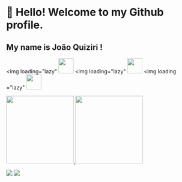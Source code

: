 # 👋 Hello! Welcome to my Github profile.
## My name is João Quiziri !

<img loading="lazy" <img src="https://cdn.jsdelivr.net/gh/devicons/devicon/icons/java/java-original.svg" width="40" height="40"/>
<img loading="lazy" <img src="https://cdn.jsdelivr.net/gh/devicons/devicon/icons/mysql/mysql-original.svg" width="40" height="40">
<img loading ="lazy" <img src="https://cdn.jsdelivr.net/gh/devicons/devicon/icons/php/php-original.svg" width="40" height="40"/>


<div>
<a href="https://github.com/quiziri">
<img loading="lazy" height="180em" src="https://github-readme-stats.vercel.app/api/top-langs/?username=quiziri&layout=compact&langs_count=7&theme=dracula"/>
<img loading="lazy" height="180em" src="https://github-readme-stats.vercel.app/api?username=quiziri&show_icons=true&theme=dracula&include_all_commits=true&count_private=true"/>
</div>


<a href="https://www.linkedin.com/in/joao-quiziri" target="_blank"><img loading="lazy" src="https://img.shields.io/badge/-LinkedIn-%230077B5?style=for-the-badge&logo=linkedin&logoColor=white" target="_blank"></a>
<a href="https://instagram.com/quizirironchi" target="_blank"><img loading="lazy" src="https://img.shields.io/badge/-Instagram-%23E4405F?style=for-the-badge&logo=instagram&logoColor=white" target="_blank"></a>
